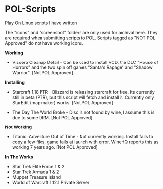 # POL-Scripts
Play On Linux scripts I have written

The "icons" and "screenshot" folders are only used for archival here. They are required when submitting scripts to POL. Scripts tagged as "NOT POL Approved" do not have working icons.

**Working**

* Viscera Cleanup Detail - Can be used to install VCD, the DLC "House of Horrors" and the two spin off games "Santa's Rapage" and "Shadow Warrior". [Not POL Approved]

**Installing**

* Starcraft 1.18 PTR - Blizzard is releasing starcraft for free. Its currently still in beta (PTR), but this script will fetch and install it. Currently only StarEdit (map maker) works. [Not POL Approved]

* The Day The World Broke - Disc is not found by wine, I assume this is due to some DRM. [Not POL Approved]

**Not Working**

* Titanic: Adventure Out of Time - Not currently working. Install fails to copy a few files, game fails at launch with error. WineHQ reports this as working 7 years ago. [Not POL Approved]

**In The Works**

* Star Trek Elite Force 1 & 2
* Star Trek Armada 1 & 2
* Muppet Treasure Island
* World of Warcraft 1.12.1 Private Server
